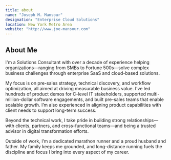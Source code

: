 ```yaml
---
title: about
name: "Joseph M. Mansour"
designation: "Enterprise Cloud Solutions"
location: New York Metro Area
website: "http://www.joe-mansour.com"
---
```

## About Me

I'm a Solutions Consultant with over a decade of experience helping organizations—ranging from SMBs to Fortune 500s—solve complex business challenges through enterprise SaaS and cloud-based solutions.

My focus is on pre-sales strategy, technical discovery, and workflow optimization, all aimed at driving measurable business value. I've led hundreds of product demos for C-level IT stakeholders, supported multi-million-dollar software engagements, and built pre-sales teams that enable scalable growth. I’m also experienced in aligning product capabilities with client needs to support long-term success.

Beyond the technical work, I take pride in building strong relationships—with clients, partners, and cross-functional teams—and being a trusted advisor in digital transformation efforts.

Outside of work, I’m a dedicated marathon runner and a proud husband and father. My family keeps me grounded, and long-distance running fuels the discipline and focus I bring into every aspect of my career.


